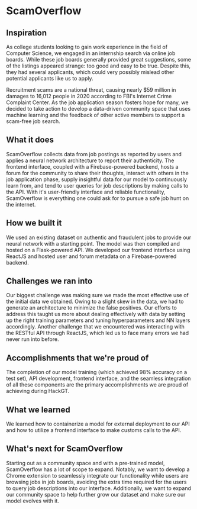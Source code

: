 # ScamOverflow

## Inspiration

As college students looking to gain work experience in the field of Computer Science, we engaged in an internship search via online job boards. While these job boards generally provided great suggestions, some of the listings appeared strange: too good and easy to be true. Despite this, they had several applicants, which could very possibly mislead other potential applicants like us to apply. 

Recruitment scams are a national threat, causing nearly $59 million in damages to 16,012 people in 2020 according to FBI's Internet Crime Complaint Center. As the job application season fosters hope for many, we decided to take action to develop a data-driven community space that uses machine learning and the feedback of other active members to support a scam-free job search.

## What it does

ScamOverflow collects data from job postings as reported by users and applies a neural network architecture to report their authenticity. The frontend interface, coupled with a Firebase-powered backend, hosts a forum for the community to share their thoughts, interact with others in the job application phase, supply insightful data for our model to continuously learn from, and tend to user queries for job descriptions by making calls to the API. With it's user-friendly interface and reliable functionality, ScamOverflow is everything one could ask for to pursue a safe job hunt on the internet.

## How we built it

We used an existing dataset on authentic and fraudulent jobs to provide our neural network with a starting point. The model was then compiled and hosted on a Flask-powered API. We developed our frontend interface using ReactJS and hosted user and forum metadata on a Firebase-powered backend.

## Challenges we ran into

Our biggest challenge was making sure we made the most effective use of the initial data we obtained. Owing to a slight skew in the data, we had to generate an architecture to minimize the false positives. Our efforts to address this taught us more about dealing effectively with data by setting up the right training parameters and tuning hyperparameters and NN layers accordingly. Another challenge that we encountered was interacting with the RESTful API through ReactJS, which led us to face many errors we had never run into before.

## Accomplishments that we're proud of

The completion of our model training (which achieved 98% accuracy on a test set), API development, frontend interface, and the seamless integration of all these components are the primary accomplishments we are proud of achieving during HackGT.

## What we learned

We learned how to containerize a model for external deployment to our API and how to utilize a frontend interface to make customs calls to the API. 

## What's next for ScamOverflow

Starting out as a community space and with a pre-trained model, ScamOverflow has a lot of scope to expand. Notably, we want to develop a Chrome extension to seamlessly integrate our functionality while users are browsing jobs in job boards, avoiding the extra time required for the users to query job descriptions into our interface. Additionally, we want to expand our community space to help further grow our dataset and make sure our model evolves with it. 

